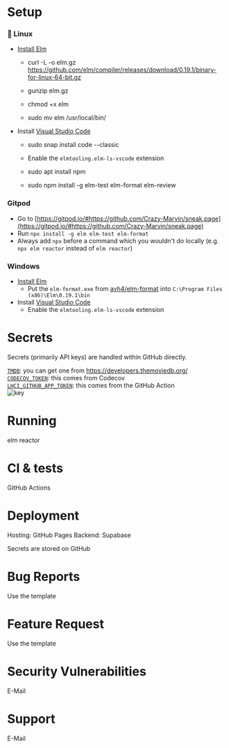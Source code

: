 # Setup

### 🐧 Linux
- [Install Elm](https://github.com/elm/compiler/blob/master/installers/linux/README.md)

  - curl -L -o elm.gz https://github.com/elm/compiler/releases/download/0.19.1/binary-for-linux-64-bit.gz

  - gunzip elm.gz

  - chmod +x elm

  - sudo mv elm /usr/local/bin/

- Install [Visual Studio Code](https://code.visualstudio.com/)

  - sudo snap install code --classic

  - Enable the ```elmtooling.elm-ls-vscode``` extension

  - sudo apt install npm

  - sudo npm install -g elm-test elm-format elm-review

### Gitpod

- Go to [https://gitpod.io/#https://github.com/Crazy-Marvin/sneak.page](https://gitpod.io/#https://github.com/Crazy-Marvin/sneak.page)
- Run `npx install -g elm elm-test elm-format`
- Always add `npx` before a command which you wouldn't do locally (e.g. `npx elm reactor` instead of `elm reactor`)


### Windows

 - [Install Elm](https://github.com/elm/compiler/releases/download/0.19.1/installer-for-windows.exe)
    - Put the ```elm-format.exe``` from [avh4/elm-format](https://github.com/avh4/elm-format/releases) into ```C:\Program Files (x86)\Elm\0.19.1\bin```
 - Install [Visual Studio Code](https://code.visualstudio.com/) 
    - Enable the ```elmtooling.elm-ls-vscode``` extension

# Secrets

Secrets (primarily API keys) are handled within GitHub directly.

[`TMDB`](https://developers.themoviedb.org/3/getting-started/introduction): you can get one from https://developers.themoviedb.org/   
[`CODECOV_TOKEN`](https://about.codecov.io/): this comes from Codecov  
[`LHCI_GITHUB_APP_TOKEN`](https://github.com/treosh/lighthouse-ci-action): this comes from the GitHub Action  
![key](https://user-images.githubusercontent.com/15004217/153264623-1ed3afb6-3a68-4db8-9900-46fa397ed35a.PNG)

# Running

elm reactor

# CI & tests

GitHub Actions

# Deployment

Hosting: GitHub Pages
Backend: Supabase

Secrets are stored on GitHub

# Bug Reports

Use the template

# Feature Request

Use the template

# Security Vulnerabilities

E-Mail

# Support

E-Mail

